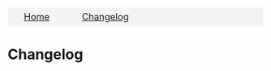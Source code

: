 <style>
    nav {
      display: flex;
      flex-direction: row;
      margin-bottom: 1rem;
      background-color: #F3F3F3;
    }
    
    nav > a {
      font-size: 18px;
      padding: 0.5rem 2rem;
    }

    nav > a:hover {
        background-color: #EEE;
        text-decoration: none;
    }

    img {
        max-width: 24vw !important;
    }
</style>

<nav>
  <a href="/">Home</a>
  <a href="/CHANGELOG">Changelog</a>
</nav>

<!-- omit in toc -->
# Changelog

